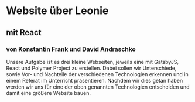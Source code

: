 # Website über Leonie
## mit React 
### von Konstantin Frank und David Andraschko

Unsere Aufgabe ist es drei kleine Webseiten, jeweils eine mit GatsbyJS, React und Polymer Project zu erstellen.
Dabei sollen wir Unterschiede, sowie Vor- und Nachteile der verschiedenen Technologien erkennen und 
in einem Referat im Unterricht präsentieren. Nachdem wir dies getan haben werden wir uns für eine der 
oben genannten Technologien entscheiden und damit eine größere Website bauen.   
